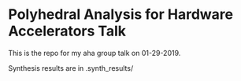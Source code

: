 # Polyhedral Analysis for Hardware Accelerators Talk

This is the repo for my aha group talk on 01-29-2019.

Synthesis results are in .synth_results/
